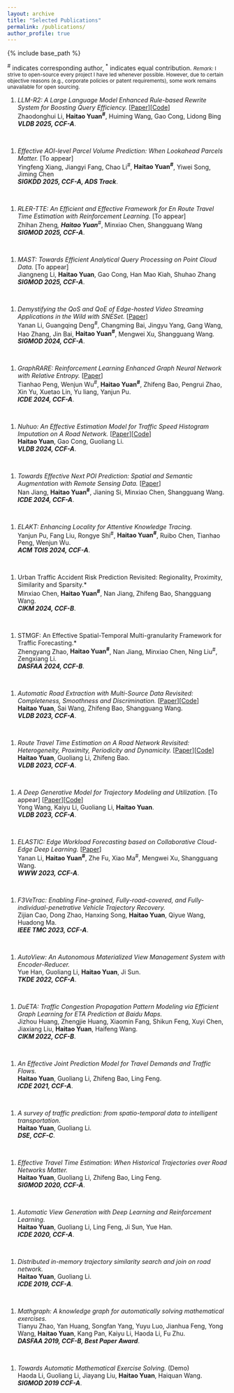```yaml
---
layout: archive
title: "Selected Publications"
permalink: /publications/
author_profile: true
---
```

{% include base_path %}

<sup>#</sup> indicates corresponding author, <sup>*</sup> indicates equal contribution.
<small>*Remark:* I strive to open-source every project I have led whenever possible. However, due to certain objective reasons (e.g., corporate policies or patent requirements), some work remains unavailable for open sourcing.</small>


1. *LLM-R2: A Large Language Model Enhanced Rule-based Rewrite System for Boosting Query Efficiency.* [[Paper](https://arxiv.org/pdf/2404.12872)][[Code](https://github.com/DAMO-NLP-SG/LLM-R2)] <br> Zhaodonghui Li, **Haitao Yuan<sup>#</sup>**, Huiming Wang, Gao Cong, Lidong Bing <br> ***VLDB 2025, CCF-A***. 
<br>

1. *Effective AOI-level Parcel Volume Prediction: When Lookahead Parcels Matter.* [To appear] <br> Yingfeng Xiang, Jiangyi Fang, Chao Li<sup>#</sup>, **Haitao Yuan<sup>#</sup>**, Yiwei Song, Jiming Chen <br> ***SIGKDD 2025, CCF-A, ADS Track***.
<br>

1. *RLER-TTE: An Efficient and Effective Framework for En Route Travel Time Estimation with Reinforcement Learning.* [To appear] <br> Zhihan Zheng<sup>*</sup>, **Haitao Yuan**<sup>*</sup><sup>#</sup>, Minxiao Chen, Shangguang Wang<br> ***SIGMOD 2025, CCF-A***. 
<br>


1. *MAST: Towards Efficient Analytical Query Processing on Point Cloud Data.* [To appear] <br> Jiangneng Li, **Haitao Yuan**, Gao Cong, Han Mao Kiah, Shuhao Zhang<br> ***SIGMOD 2025, CCF-A***. 
<br>

1. *Demystifying the QoS and QoE of Edge-hosted Video Streaming Applications in the Wild with SNESet.* [[Paper](https://dl.acm.org/doi/10.1145/3626723)] <br>Yanan Li, Guangqing Deng<sup>#</sup>, Changming Bai, Jingyu Yang, Gang Wang, Hao Zhang, Jin Bai, **Haitao Yuan<sup>#</sup>**, Mengwei Xu, Shangguang Wang. <br> ***SIGMOD 2024, CCF-A***.
<br> 

1. *GraphRARE: Reinforcement Learning Enhanced Graph Neural Network with Relative Entropy.* [[Paper](https://arxiv.org/pdf/2312.09708.pdf)] <br>Tianhao Peng, Wenjun Wu<sup>#</sup>, **Haitao Yuan<sup>#</sup>**, Zhifeng Bao, Pengrui Zhao, Xin Yu, Xuetao Lin, Yu liang, Yanjun Pu. <br>***ICDE 2024, CCF-A***. 
<br>

1. *Nuhuo: An Effective Estimation Model for Traffic Speed Histogram Imputation on A Road Network.* [[Paper](https://www.vldb.org/pvldb/vol17/p1605-yuan.pdf)][[Code](https://github.com/yuanhaitao/Nuhuo)] <br>**Haitao Yuan**, Gao Cong, Guoliang Li. <br>***VLDB 2024, CCF-A***. 
<br>


1. *Towards Effective Next POI Prediction: Spatial and Semantic Augmentation with Remote Sensing Data.* [[Paper](https://arxiv.org/pdf/2404.04271)] <br>Nan Jiang, **Haitao Yuan<sup>#</sup>**, Jianing Si, Minxiao Chen, Shangguang Wang. <br>***ICDE 2024, CCF-A***. 
<br>

1.  *ELAKT: Enhancing Locality for Attentive Knowledge Tracing.* <br>Yanjun Pu, Fang Liu, Rongye Shi<sup>#</sup>, **Haitao Yuan<sup>#</sup>**, Ruibo Chen, Tianhao Peng, Wenjun Wu. <br>***ACM TOIS 2024, CCF-A***.
<br>

1.  Urban Traffic Accident Risk Prediction Revisited: Regionality, Proximity, Similarity and Sparsity.* <br>Minxiao Chen, **Haitao Yuan<sup>#</sup>**, Nan Jiang, Zhifeng Bao, Shangguang Wang. <br>***CIKM 2024, CCF-B***. 
<br>

1.  STMGF: An Effective Spatial-Temporal Multi-granularity Framework for Traffic Forecasting.* <br>Zhengyang Zhao, **Haitao Yuan<sup>#</sup>**, Nan Jiang, Minxiao Chen, Ning Liu<sup>#</sup>, Zengxiang Li. <br>***DASFAA 2024, CCF-B***. 
<br>

1.  *Automatic Road Extraction with Multi-Source Data Revisited: Completeness, Smoothness and Discrimination.* [[Paper](https://www.vldb.org/pvldb/vol16/p3004-yuan.pdf)][[Code](https://github.com/BubbleSai/DICN)] <br>**Haitao Yuan**, Sai Wang, Zhifeng Bao, Shangguang Wang. <br>***VLDB 2023, CCF-A***. 
<br>

1.  *Route Travel Time Estimation on A Road Network Revisited: Heterogeneity, Proximity, Periodicity and Dynamicity.* [[Paper](https://www.vldb.org/pvldb/vol16/p393-yuan.pdf)][[Code](https://github.com/yuanhaitao/STHR_CODE)] <br>**Haitao Yuan**, Guoliang Li, Zhifeng Bao. <br>***VLDB 2023, CCF-A***. 
<br>

1.  *A Deep Generative Model for Trajectory Modeling and Utilization.* [To appear] [[Paper](https://dl.acm.org/doi/abs/10.14778/3574245.3574277)][[Code](https://github.com/wangyong01/MTNet_Code)] <br>Yong Wang, Kaiyu Li, Guoliang Li, **Haitao Yuan**. <br>***VLDB 2023, CCF-A***. 
<br>

1.  *ELASTIC: Edge Workload Forecasting based on Collaborative Cloud-Edge Deep Learning.* [[Paper](https://xumengwei.github.io/files/WWW23-ELASTIC.pdf)] <br>Yanan Li, **Haitao Yuan<sup>#</sup>**, Zhe Fu, Xiao Ma<sup>#</sup>, Mengwei Xu, Shangguang Wang. <br>***WWW 2023, CCF-A***. 
<br>

1.  *F3VeTrac: Enabling Fine-grained, Fully-road-covered, and Fully-individual-penetrative Vehicle Trajectory Recovery.* <br>Zijian Cao, Dong Zhao, Hanxing Song, **Haitao Yuan**, Qiyue Wang, Huadong Ma. <br>***IEEE TMC 2023, CCF-A***. 
<br>

1.  *AutoView: An Autonomous Materialized View Management System with Encoder-Reducer.* <br>Yue Han, Guoliang Li, **Haitao Yuan**, Ji Sun. <br>***TKDE 2022, CCF-A***.
<br> 


1.  *DuETA: Traffic Congestion Propagation Pattern Modeling via Efficient Graph Learning for ETA Prediction at Baidu Maps.* <br>Jizhou Huang, Zhengjie Huang, Xiaomin Fang, Shikun Feng, Xuyi Chen, Jiaxiang Liu, **Haitao Yuan**, Haifeng Wang. <br>***CIKM 2022, CCF-B***. 
<br>

1.  *An Effective Joint Prediction Model for Travel Demands and Traffic Flows.*<br>**Haitao Yuan**, Guoliang Li, Zhifeng Bao, Ling Feng. <br>***ICDE 2021, CCF-A***. 
<br>

1.  *A survey of traffic prediction: from spatio-temporal data to intelligent transportation.* <br>**Haitao Yuan**, Guoliang Li. <br>***DSE, CCF-C***. 
<br>

1.  *Effective Travel Time Estimation: When Historical Trajectories over Road Networks Matter.* <br>**Haitao Yuan**, Guoliang Li, Zhifeng Bao, Ling Feng. <br>***SIGMOD 2020, CCF-A***. 
<br>

1.  *Automatic View Generation with Deep Learning and Reinforcement Learning.* <br>**Haitao Yuan**, Guoliang Li, Ling Feng, Ji Sun, Yue Han. <br>***ICDE 2020, CCF-A***. 
<br>

1.  *Distributed in-memory trajectory similarity search and join on road network.* <br>**Haitao Yuan**, Guoliang Li. <br>***ICDE 2019, CCF-A***. 
<br>

1.  *Mathgraph: A knowledge graph for automatically solving mathematical exercises.* <br>Tianyu Zhao, Yan Huang, Songfan Yang, Yuyu Luo, Jianhua Feng, Yong Wang, **Haitao Yuan**, Kang Pan, Kaiyu Li, Haoda Li, Fu Zhu. <br>***DASFAA 2019, CCF-B, Best Paper Award***. 
<br>

1.  *Towards Automatic Mathematical Exercise Solving.* (Demo) <br>Haoda Li, Guoliang Li, Jiayang Liu, **Haitao Yuan**, Haiquan Wang. <br>***SIGMOD 2019 CCF-A***. 

<!-- 4.  *Towards Automatic Mathematical Exercise Solving.* <br>
Tianyu Zhao, Chengliang Chai, Yuyu Luo, Jianhua Feng, Yan Huang, Songfan Yang, **Haitao Yuan**, Haoda Li, Kaiyu Li, Fu Zhu, Kang Pan. <br>
***DSE, CCF-C***.  -->


<!-- 1.  *Fairness-aware Maximal Biclique Enumeration on Bipartite Graphs.* [To appear] <br>
Ziqi Yin, Qi Zhang, **Wentao Zhang**, Ronghua Li, Guoren Wang<br>
IEEE International Conference on Data Engineering. <br>
***ICDE 2023, CCF-A***. 

2022
====
1.  *NAFS: A Simple yet Tough-to-beat Baseline for Graph Representation Learning.* [[Paper](https://arxiv.org/abs/2206.08583)][[Code](https://github.com/zwt233/NAFS)] <br>
**Wentao Zhang**, Zeang Sheng, Mingyu Yang, Yang Li, Yu Shen, Zhi Yang, Bin Cui.<br>
The 39th International Conference on Machine Learning. <br>
***ICML 2022, CCF-A***. 

1.  *Deep and Flexible Graph Neural Architecture Search.*  [[Paper](https://arxiv.org/abs/2206.08582)][[Code](https://github.com/zwt233/DFG-NAS)] <br>
**Wentao Zhang**, Yu Shen, Zheyu Lin, Yang Li, Zhi Yang, Bin Cui.<br>
The 39th International Conference on Machine Learning. <br>
***ICML 2022, CCF-A***. 

1.  *Model Degradation Hinders Deep Graph Neural Networks.* [[Paper](https://arxiv.org/abs/2206.04361)][[Code](https://github.com/zwt233/AIR)] <br>
**Wentao Zhang**, Zeang Sheng, Yuezihan Jiang, Yikuan Xia, Jun Gao, Zhi Yang, Bin Cui.<br>
SIGKDD Conference on Knowledge Discovery and Data Mining. <br>
***SIGKDD 2022, CCF-A***. 

1.  *Graph Attention Multi-Layer Perceptron.* [[Paper](https://arxiv.org/abs/2206.04355)][[Code](https://github.com/PKU-DAIR/GAMLP)] <br>
**Wentao Zhang**, Ziqi Yin, Zeang Sheng, Wen Ouyang, Xiaosen Li, Yangyu Tao, Zhi Yang, Bin Cui.<br>
SIGKDD Conference on Knowledge Discovery and Data Mining. <br>
***SIGKDD 2022, CCF-A***. 

1.  *PaSca: a Graph Neural Architecture Search System under the Scalable Paradigm.* [[Paper](https://dl.acm.org/doi/pdf/10.1145/3485447.3511986)][[Code](https://github.com/PKU-DAIR/SGL)] [[Doc](https://sgl-doc.readthedocs.io/en/latest/get_started/overview/overview.html)]<br>
**Wentao Zhang**, Yu Shen, Zheyu Lin, Yang Li, Xiaosen Li, Wen Ouyang,Yangyu Tao, Zhi Yang, Bin Cui.<br>
The Web Conference. <br>
***WWW 2022 (System Track), CCF-A***, 🏆 ***<font color=orange>Best Student Paper Award (among 1822 submmisions)</font>***. 

1.  *Information Gain Propagation: a New Way to Graph Active Learning with Soft Labels .* [[Paper](https://openreview.net/pdf?id=USC0-nvGPK)][[Code](https://github.com/zwt233/IGP)] <br>
**Wentao Zhang**, Yexin Wang, Zhenbang You, ..., Zhi Yang, Bin Cui.<br>
International Conference on Learning Representations. <br>
***ICLR 2022***. 
<!-- **Wentao Zhang**, Yexin Wang, Zhenbang You, Meng Cao, Ping Huang, Jiulong Shan, Zhi Yang, Bin Cui.<br> -->

<!-- 1.  *Graph Neural Networks in Recommender Systems: A Survey* [[Paper](https://arxiv.org/abs/2011.02260)][[Code](https://github.com/wusw14/gnn-in-rs)] <br>
Shiwen Wu, Fei Sun, **Wentao Zhang<sup>#</sup>**, Xu Xie, Bin Cui. <br>
ACM Computing Survey.<br>
***CSUR 2022, CCF-A***. 

1.  P2CG: A Privacy Preserving Collaborative Graph Neural Network Training Framework.* [To appear] <br>
Xupeng Miao<sup>\*</sup>, **Wentao Zhang<sup>\*</sup>**, ..., Lei Chen, Yangyu Tao, Gang Cao, Bin Cui.<br>
The International Journal on Very Large Data Bases. <br>
***VLDBJ 2022, CCF-A***. 

1.  *DivBO: Diversity-aware CASH for Ensemble Learning* [To appear]<br>
Yu Shen, Yupeng Lu, Yang Li, Yaofeng Tu, **Wentao Zhang**, Bin CUI. <br>
***NeurIPS 2022, CCF-A***. 

1.  *TransBO: Hyperparameter Optimization via Two-Phase Transfer Learning.* [[Paper](https://arxiv.org/abs/2206.02663)]<br>
Yang Li, Yu Shen, Huaijun Jiang, **Wentao Zhang**, Zhi Yang, Ce Zhang, Bin Cui.<br>
SIGKDD Conference on Knowledge Discovery and Data Mining. <br>
***SIGKDD 2022, CCF-A***. 

1.  *Transfer Learning based Search Space Design for Hyperparameter Tuning.* [To appear]<br>
Yang Li, Yu Shen, Huaijun Jiang, Tianyi Bai, **Wentao Zhang**, Ce Zhang, Bin Cui.<br>
SIGKDD Conference on Knowledge Discovery and Data Mining. <br>
***SIGKDD 2022, CCF-A***. 

1.  *Hyper-Tune: Towards Efficient Hyper-parameter Tuning at Scale.* [[Paper](https://arxiv.org/pdf/2201.06834)][[Code](https://github.com/PKU-DAIR/HyperTune)] <br>
Yang Li, Yu Shen, Huaijun Jiang,**Wentao Zhang**, Jixiang Li, Ji Liu, Ce Zhang, Bin Cui.<br>
International Conference on Very Large Data Bases. <br>
***VLDB 2022, CCF-A***. 

1.  *Zoomer: Improving and Accelerating Recommendation on Web-Scale Graphs via Regions of Interests.* [[Paper](https://arxiv.org/pdf/2201.06834)][[Code](https://github.com/lovelyhan/zoomer)] <br>
Yuezihan Jiang, Yu Cheng, Hanyu Zhao, **Wentao Zhang**, Xupeng Miao, Yu He, Liang Wang, Zhi Yang, Bin Cui.<br>
IEEE International Conference on Data Engineering. <br>
***ICDE 2022 (Industry Track), CCF-A***. 

1.  *Lasagne: A Multi-Layer Graph Convolutional Network Framework via Node-aware Deep Architecture* [[Paper](https://ieeexplore.ieee.org/stamp/stamp.jsp?tp=&arnumber=9513581)][[Code](https://github.com/PKU-DAIR/Lasagne)] <br>
Xupeng Miao<sup>\*</sup>, **Wentao Zhang<sup>\*</sup>**, Yingxia Shao, Lei Chen, Ce Zhang, Jiawei Jiang, Bin Cui.<br>
IEEE International Conference on Data Engineering. <br>
***ICDE (Extended Abstract) 2022, CCF-A***. 

1.  *Efficient End-to-End AutoML via Scalable Search Space Decomposition.* [[Paper](https://arxiv.org/abs/2206.09423)][[Code](https://github.com/PKU-DAIR/mindware)[[Doc](https://mindware.readthedocs.io/)]] <br>
Yang Li, Yu Shen, **Wentao Zhang**, Ce Zhang, Bin Cui.<br>
The International Journal on Very Large Data Bases. <br>
***VLDBJ 2022, CCF-A***. 

1.  *AutoDC: an Automatic Machine Learning Framework for Disease Classification* [[Paper](https://academic.oup.com/bioinformatics/advance-article-abstract/doi/10.1093/bioinformatics/btac334/6588096)] <br>
Yang Bai, Yang Li, Yu Shen, Mingyu Yang, **Wentao Zhang**, Bin Cui.<br>
Bioinformatics. <br>
***Bioinformatics 2022, CCF-B***. 

1.  *K-Core Decomposition on Super Large Graphs with Limited Resources* [[Paper](https://arxiv.org/pdf/2112.14840)] <br>
Shicheng Gao, Jie Xu, Xiaosen Li, Fangcheng Fu, **Wentao Zhang**, Wen Ouyang, Yangyu Tao and Bin Cui.<br>
The 37th ACM/SIGAPP Symposium On Applied Computing. <br>
***ACM SAC 2022***. 

2021
====
1.  *RIM: Reliable Influence-based Active Learning on Graphs*  [[Paper](https://arxiv.org/pdf/2110.14854)][[Code](https://github.com/zwt233/RIM)] <br>
**Wentao Zhang**, Yexin Wang, Zhenbang You, Meng Cao, Ping Huang, Jiulong Shan, Zhi Yang, Bin Cui.<br>
Thirty-fifth Conference on Neural Information Processing Systems.<br>
***NeurIPS 2021, CCF-A, <font color=orange>Spotlight Presentation, Acceptance Rate: < 3%</font>***.  --> 
<!-- **Wentao Zhang**, Yexin Wang, Zhenbang You, Meng Cao, Ping Huang, Jiulong Shan, Zhi Yang, Bin Cui.<br> -->

<!-- 1.  *Node Dependent Local Smoothing for Scalable Graph Learning* [[Paper](https://arxiv.org/pdf/2110.14377)][[Code](https://github.com/zwt233/NDLS)] <br>
**Wentao Zhang**, Mingyu Yang, Zeang Sheng, Yang Li, Wen Ouyang, Yangyu Tao, Zhi Yang, Bin Cui.<br>
Thirty-fifth Conference on Neural Information Processing Systems.<br>
***NeurIPS 2021, CCF-A, <font color=orange>Spotlight Presentation, Acceptance Rate: < 3%</font>***. 

1.  *Grain: Improving Data Efficiency of Graph Neural Networks via Diversified Influence Maximization* [[Paper](https://arxiv.org/pdf/2108.00219)][[Code](https://github.com/zwt233/Grain)] <br>
**Wentao Zhang**, Zhi Yang, Yexin Wang, Yu Shen, Yang Li, Liang Wang, Bin Cui.<br>
International Conference on Very Large Data Bases. <br>
***VLDB 2021, CCF-A***. 

1.  *Lasagne: A Multi-Layer Graph Convolutional Network Framework via Node-aware Deep Architecture* [[Paper](https://ieeexplore.ieee.org/stamp/stamp.jsp?tp=&arnumber=9513581)][[Code](https://github.com/PKU-DAIR/Lasagne)] <br>
Xupeng Miao<sup>\*</sup>, **Wentao Zhang<sup>\*</sup>**, Yingxia Shao, Lei Chen, Ce Zhang, Jiawei Jiang, Bin Cui.<br>
IEEE Transactions on Knowledge and Data Engineering. <br>
***TKDE 2021, CCF-A***. 
<!-- Xupeng Miao<sup>\*</sup>, **Wentao Zhang<sup>\*</sup>**, Yingxia Shao, Bin Cui, Lei Chen, Ce Zhang, Jiawei Jiang<br> -->

<!-- 1.  *DeGNN: Characterizing and Improving Graph Neural Networks with Graph Decomposition* [[Paper](https://arxiv.org/pdf/1910.04499)][[Code](https://zwt233.github.io/publications/)] <br>
Xupeng Miao<sup>\*</sup>, Nezihe Merve Gürel<sup>\*</sup>, **Wentao Zhang<sup>\*</sup>**, ..., Shuai Zhang, Yujing Wang, Bin Cui, Ce Zhang. <br>
SIGKDD Conference on Knowledge Discovery and Data Mining. <br>
***SIGKDD 2021, CCF-A, <font color=orange>Top #1 conference in Data Mining</font>***. 

1.  *ROD: Reception-aware Online Distillation for Sparse Graphs*  [[Paper](https://arxiv.org/pdf/2107.11789)][[Code](https://github.com/zwt233/ROD)] <br>
**Wentao Zhang**, Jiang Yuezihan, Yang Li, Zeang Sheng, Yu Shen, Xupeng Miao, Liang Wang, Zhi Yang, Bin Cui <br>
SIGKDD Conference on Knowledge Discovery and Data Mining. <br>
***SIGKDD 2021, CCF-A, <font color=orange>Top #1 conference in Data Mining</font>*** . 

 
1.  *ALG: Fast and Accurate Active Learning Framework for Graph Convolutional Networks* [[Paper](https://dl.acm.org/doi/10.1145/3448016.3457325)][[Code](https://github.com/zwt233/ALG)] <br>
**Wentao Zhang**, Yu Shen, Yangli, Lei Chen, Zhi Yang, Bin Cui <br>
ACM SIGMOD International Conference on Management of Data. <br>
***SIGMOD 2021, CCF-A, <font color=orange>Top #1 conference in Data Bases</font>***. 


1.  *Distributed Optimization and Implementation of Graph Embedding Algorithms* [[Paper](http://jos.org.cn/html/2021/3/6186.htm)][[Code](https://zwt233.github.io/publications/)] <br>
**Wentao Zhang**, Bin Yuan, ZhiPeng Zhang, Bin Cui. <br>
Journal of Software. <br>
***JOS 2021, CCF-A***. 

1.  *VolcanoML: Speeding up End-to-End AutoML via Scalable Search Space Decomposition* [[Paper](https://arxiv.org/pdf/2107.08861)][[Code](https://github.com/PKU-DAIR/mindware)[[Doc](https://mindware.readthedocs.io/)]] <br>
Yang Li, Yu Shen, **Wentao Zhang**, ..., Wentao Wu, Ce Zhang, Bin Cui. <br>
International Conference on Very Large Data Bases. <br>
***VLDB 2021, CCF-A***. 


1.  *OpenBox: A Generalized Black-box Optimization Service* [[Paper](https://arxiv.org/pdf/2106.00421)][[Code](https://github.com/PKU-DAIR/open-box)][[Doc](https://open-box.readthedocs.io/en/latest/)] <br>
Yang Li, Yu Shen, **Wentao Zhang**, ..., Ce Zhang, Bin Cui. <br>
SIGKDD Conference on Knowledge Discovery and Data Mining. <br>
***SIGKDD 2021, CCF-A, <font color=orange>Top #1 conference in Data Mining</font>***. 


1.  *Enhanced review-based rating prediction by exploiting aside information and user influence* [[Paper](https://www.semanticscholar.org/paper/Enhanced-review-based-rating-prediction-by-aside-Wu-Zhang/b0ddc7f569bcaac97a22bd4a306fc6df09348297)][[Code](https://zwt233.github.io/publications/)] <br>
Shiwen Wu, Yuanxing Zhang, **Wentao Zhang**, Kaigui Bian, Bin Cui. <br>
Knowledge Based System.<br>
***KBS 2021, JCR Q1, IF=8.038***. 

 2020
====
1.  *Reliable Data Distillation on Graph Convolutional Network* [[Paper](https://dl.acm.org/doi/10.1145/3318464.3389706)][[Code](https://zwt233.github.io/publications/)] <br>
**Wentao Zhang**<sup>\*</sup>, Xupeng Miao<sup>\*</sup>, Yingxia Shao, Jiawei Jiang, Lei Chen, Olivier Ruas, Bin Cui <br>
ACM SIGMOD International Conference on Management of Data. <br>
***SIGMOD 2020, CCF-A, <font color=orange>Top #1 conference in Data Bases</font>***. 


1.  *Efficient Diversity-Driven Ensemble for Deep Neural Networks* [[Paper](https://ieeexplore.ieee.org/abstract/document/9101773)][[Code](https://zwt233.github.io/publications/)] <br>
**Wentao Zhang**, Jiawei Jiang, Yingxia Shao, Bin Cui. <br>
IEEE International Conference on Data Engineering. <br>
***ICDE 2020, CCF-A***. 

1.  *Snapshot Boosting: A Fast Ensemble Framework for Deep Neural Networks* [[Paper](https://link.springer.com/article/10.1007/s11432-018-9944-x)][[Code](https://zwt233.github.io/publications/)] <br>
**Wentao Zhang**, Jiawei Jiang, Yingxia Shao, Bin Cui. <br>
Sci China Inf Sci. <br>
***SCIS 2020, CCF-B, IF=4.62***. 
 

Preprints
==== 

1.  *Distributed Graph Neural Network Training: A Survey* [[Paper](https://arxiv.org/abs/2211.00216)] <br>
Yingxia Shao, Hongzheng Li, Xizhi Gu, Hongbo Yin, Yawen Li, Xupeng Miao, Wentao Zhang, Bin Cui, Lei Chen. <br>
arXiv:2211.00216, 2022. (***arXiv preprint***).   
 

1.  *Efficient Graph Neural Network Inference at Large Scale* [[Paper](https://arxiv.org/abs/2211.00495)]<br>
Xinyi Gao, **Wentao Zhang<sup>#</sup>**, Yingxia Shao, Quoc Viet Hung Nguyen, Bin Cui, Hongzhi Yin. <br>
	arXiv:2211.00495, 2022. (***arXiv preprint***).   
 
1.  *Diffusion Models: A Comprehensive Survey of Methods* [[Paper](https://arxiv.org/abs/2209.00796)][[Code](https://github.com/YangLing0818/Diffusion-Models-Papers-Survey-Taxonomy)] <br>
Ling Yang, Zhilong Zhang, Shenda Hong, Runsheng Xu, Yue Zhao, Yingxia Shao, **Wentao Zhang<sup>#</sup>**, Ming-Hsuan Yang, Bin Cui. <br>
arXiv:2209.00796, 2022. (***arXiv preprint***).   
 
1.  *Evaluating Deep Graph Neural Networks* [[Paper](https://arxiv.org/pdf/2108.00955)][[Code](https://github.com/PKU-DAIR/DGMLP)] <br>
**Wentao Zhang**, Zeang Sheng, Yuezihan Jiang, Yikuan Xia, Jun Gao, Zhi Yang, Bin Cui.<br>
arXiv:2011.02260, 2020. (***arXiv preprint***). 

1.  *Graph Attention Multi-Layer Perceptron* [[Paper](https://arxiv.org/pdf/2108.10097)][[Code](https://github.com/PKU-DAIR/GAMLP)] <br>
**Wentao Zhang**, Ziqi Yin, Zeang Sheng, Wen Ouyang, Xiaosen Li, Yangyu Tao, Zhi Yang, Bin Cui. <br>
arXiv:2108.10097, 2021. (***arXiv preprint***).  

1.  *GMLP: Building Scalable and Flexible Graph Neural Networks with Feature-Message Passing* [[Paper](https://arxiv.org/pdf/2104.09880)][[Code](https://github.com/zwt233/PASCA)] <br>
**Wentao Zhang**, Yu Shen, Zheyu Lin, Yang Li, Xiaosen Li, Wen Ouyang, Yangyu Tao, Zhi Yang, Bin Cui. <br>
arXiv:2108.00955, 2021. (***arXiv preprint***).  -->
  

